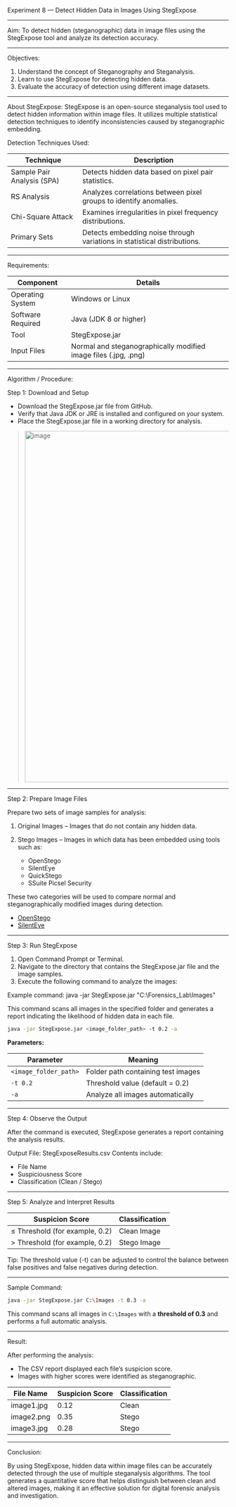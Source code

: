 Experiment 8 — Detect Hidden Data in Images Using StegExpose

---

Aim:
To detect hidden (steganographic) data in image files using the StegExpose tool and analyze its detection accuracy.

---

Objectives:

1. Understand the concept of Steganography and Steganalysis.
2. Learn to use StegExpose for detecting hidden data.
3. Evaluate the accuracy of detection using different image datasets.

---

About StegExpose:
StegExpose is an open-source steganalysis tool used to detect hidden information within image files.
It utilizes multiple statistical detection techniques to identify inconsistencies caused by steganographic embedding.

Detection Techniques Used:

| Technique                  | Description                                                              |
| -------------------------- | ------------------------------------------------------------------------ |
| Sample Pair Analysis (SPA) | Detects hidden data based on pixel pair statistics.                      |
| RS Analysis                | Analyzes correlations between pixel groups to identify anomalies.        |
| Chi-Square Attack          | Examines irregularities in pixel frequency distributions.                |
| Primary Sets               | Detects embedding noise through variations in statistical distributions. |

---

Requirements:

| Component         | Details                                                         |
| ----------------- | --------------------------------------------------------------- |
| Operating System  | Windows or Linux                                                |
| Software Required | Java (JDK 8 or higher)                                          |
| Tool              | StegExpose.jar                                                  |
| Input Files       | Normal and steganographically modified image files (.jpg, .png) |

---

Algorithm / Procedure:

Step 1: Download and Setup

* Download the StegExpose.jar file from GitHub.
* Verify that Java JDK or JRE is installed and configured on your system.
* Place the StegExpose.jar file in a working directory for analysis.

> <img width="800" alt="image" src="https://github.com/user-attachments/assets/8f6f5aa9-c907-4868-b9b8-3f249939fc0e" />

---

Step 2: Prepare Image Files

Prepare two sets of image samples for analysis:

1. Original Images – Images that do not contain any hidden data.
2. Stego Images – Images in which data has been embedded using tools such as:

   * OpenStego
   * SilentEye
   * QuickStego
   * SSuite Picsel Security

These two categories will be used to compare normal and steganographically modified images during detection.

   - [OpenStego](https://www.openstego.com)
   - [SilentEye](https://sourceforge.net/projects/silenteye/)

---

Step 3: Run StegExpose

1. Open Command Prompt or Terminal.
2. Navigate to the directory that contains the StegExpose.jar file and the image samples.
3. Execute the following command to analyze the images:

Example command:
java -jar StegExpose.jar "C:\Forensics_Lab\Images"

This command scans all images in the specified folder and generates a report indicating the likelihood of hidden data in each file.


   ```bash
   java -jar StegExpose.jar <image_folder_path> -t 0.2 -a
````

**Parameters:**

| Parameter             | Meaning                            |
| --------------------- | ---------------------------------- |
| `<image_folder_path>` | Folder path containing test images |
| `-t 0.2`              | Threshold value (default = 0.2)    |
| `-a`                  | Analyze all images automatically   |

---

Step 4: Observe the Output

After the command is executed, StegExpose generates a report containing the analysis results.

Output File: StegExposeResults.csv
Contents include:

* File Name
* Suspiciousness Score
* Classification (Clean / Stego)

---

Step 5: Analyze and Interpret Results

| Suspicion Score                | Classification |
| ------------------------------ | -------------- |
| ≤ Threshold (for example, 0.2) | Clean Image    |
| > Threshold (for example, 0.2) | Stego Image    |

Tip: The threshold value (-t) can be adjusted to control the balance between false positives and false negatives during detection.

---

Sample Command:

```bash
java -jar StegExpose.jar C:\Images -t 0.3 -a
```

 This command scans all images in `C:\Images` with a **threshold of 0.3** and performs a full automatic analysis.

---

Result:

After performing the analysis:

* The CSV report displayed each file’s suspicion score.
* Images with higher scores were identified as steganographic.

| File Name  | Suspicion Score | Classification |
| ---------- | --------------- | -------------- |
| image1.jpg | 0.12            | Clean          |
| image2.png | 0.35            | Stego          |
| image3.jpg | 0.28            | Stego          |

---

Conclusion:

By using StegExpose, hidden data within image files can be accurately detected through the use of multiple steganalysis algorithms.
The tool generates a quantitative score that helps distinguish between clean and altered images, making it an effective solution for digital forensic analysis and investigation.
